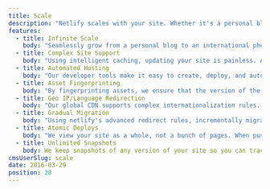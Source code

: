 ```yaml
---
title: Scale
description: "Netlify scales with your site. Whether it's a personal blog made with no-framework or a huge multilingual site with 20,000 pages, 10s of adminstrators, and a whole array of buildtools and frameworks connecting to all kinds of APIs, netlify is your platform of choice. And best of all? You always only pay for what you use. No need to overprovision for hosting."
features:
  - title: Infinite Scale
    body: "Seamlessly grow from a personal blog to an international phenomenon. Our global CDN ensures your site is always fast like greased lightning, regardless of load."
  - title: Complex Site Support
    body: "Using intelligent caching, updating your site is painless. Automatically uploading only the parts that change each time minimizes, minimizing the time spent waiting for 1000s of pages to upload."
  - title: Automated Hosting
    body: "Our developer tools make it easy to create, deploy, and automatically manage thousands of unique sites. Our philosophy is the more sites, the merrier."
  - title: Asset Fingerprinting
    body: "By fingerprinting assets, we ensure that the version of the site is globally consistent. Gone are the days of wondering what site people see."
  - title: Geo IP/Language Redirection
    body: "Our global CDN supports complex internationalization rules. One DNS lookup will always yield site in the right language. So if you need visitors from let's say China to redirect to your Chinese version of the site, then netlify can do that for you at CDN level so you loose none of the performance you would normally do."
  - title: Gradual Migration
    body: "Using netlify's advanced redirect rules, incrementally migrating to netlify is safe and simple and without costing performance. [See how to “Go Static Without Losing Your Server”](/blog/2016/03/09/go-static-without-losing-your-server.html)"
  - title: Atomic Deploys
    body: "We view your site as a whole, not a bunch of pages. When pushing a new version of your site live ***without*** Atomic Deploy you’re pushing files live one-by-one, which means your site risks being in an inconsistent broken state during the update. Internal links can stop working and wrong content be shown, when only one affected file has been updated but the other is still in queue. \nAvoid periodically broken sites with netlify, where all deploys are atomic. \n\n"
  - title: Unlimited Snapshots
    body: We keep snapshots of any version of your site so you can track changes and revert back to any point in time with the click of a button.
cmsUserSlug: scale
date: 2016-03-29
position: 20
---
```

